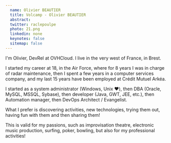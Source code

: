 ```yaml
---
  name: Olivier BEAUTIER
  title: Volcamp - Olivier BEAUTIER
  abstract: 
  twitter: raclepoulpe
  photo: 21.png
  linkedin: none
  keynotes: false
  sitemap: false
---
```

I'm Olivier, DevRel at OVHCloud. I live in the very west of France, in Brest.

I started my career at 18, in the Air Force, where for 8 years I was in charge of radar maintenance, then I spent a few years in a computer services company, and my last 15 years have been employed at Crédit Mutuel Arkéa.

I started as a system administrator (Windows, Unix ♥️), then DBA (Oracle, MySQL, MSSQL, Sybase), then developer (Java, GWT, JEE, etc.), then Automation manager, then DevOps Architect / Evangelist.

What I prefer is discovering activities, new technologies, trying them out, having fun with them and then sharing them!

This is valid for my passions, such as improvisation theatre, electronic music production, surfing, poker, bowling, but also for my professional activities!
